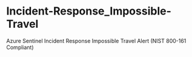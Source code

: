 # Incident-Response_Impossible-Travel
Azure Sentinel Incident Response Impossible Travel Alert (NIST 800-161 Compliant)
